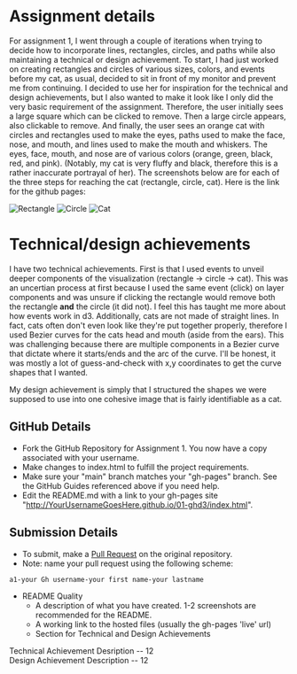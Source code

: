 # Assignment details
For assignment 1, I went through a couple of iterations when trying to decide how to incorporate lines, rectangles, circles, and paths while also maintaining a technical or design achievement. To start, I had just worked on creating rectangles and circles of various sizes, colors, and events before my cat, as usual, decided to sit in front of my monitor and prevent me from continuing. I decided to use her for inspiration for the technical and design achievements, but I also wanted to make it look like I only did the very basic requirement of the assignment. Therefore, the user initially sees a large square which can be clicked to remove. Then a large circle appears, also clickable to remove. And finally, the user sees an orange cat with circles and rectangles used to make the eyes, paths used to make the face, nose, and mouth, and lines used to make the mouth and whiskers. The eyes, face, mouth, and nose are of various colors (orange, green, black, red, and pink). (Notably, my cat is very fluffy and black, therefore this is a rather inaccurate portrayal of her). The screenshots below are for each of the three steps for reaching the cat (rectangle, circle, cat). Here is the link for the github pages: 

![Rectangle](link "clickable rectangle")
![Circle](link "clickable circle")
![Cat](link "nonclickable cat")

# Technical/design achievements
I have two technical achievements. First is that I used events to unveil deeper components of the visualization (rectangle -> circle -> cat). This was an uncertian process at first because I used the same event (click) on layer components and was unsure if clicking the rectangle would remove both the rectangle **and** the circle (it did not). I feel this has taught me more about how events work in d3. Additionally, cats are not made of straight lines. In fact, cats often don't even look like they're put together properly, therefore I used Bezier curves for the cats head and mouth (aside from the ears). This was challenging because there are multiple components in a Bezier curve that dictate where it starts/ends and the arc of the curve. I'll be honest, it was mostly a lot of guess-and-check with x,y coordinates to get the curve shapes that I wanted.

My design achievement is simply that I structured the shapes we were supposed to use into one cohesive image that is fairly identifiable as a cat. 

GitHub Details
---

- Fork the GitHub Repository for Assignment 1. You now have a copy associated with your username.
- Make changes to index.html to fulfill the project requirements. 
- Make sure your "main" branch matches your "gh-pages" branch. See the GitHub Guides referenced above if you need help.
- Edit the README.md with a link to your gh-pages site "http://YourUsernameGoesHere.github.io/01-ghd3/index.html".

Submission Details
---
- To submit, make a [Pull Request](https://help.github.com/articles/using-pull-requests/) on the original repository.
- Note: name your pull request using the following scheme: 
```
a1-your Gh username-your first name-your lastname

```


- README Quality
    - A description of what you have created. 1-2 screenshots are recommended for the README.  
    - A working link to the hosted files (usually the gh-pages 'live' url)  
    - Section for Technical and Design Achievements

Technical Achievement Desription -- 12  
Design Achievement Description -- 12